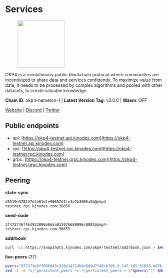 # Services

<figure><img src="https://raw.githubusercontent.com/kj89/testnet_manuals/main/pingpub/logos/okp4.png" width="150" alt=""><figcaption></figcaption></figure>

OKP4 is a revolutionary public blockchain protocol where communities are incentivized to  share data and services confidently. To maximize value from data, it needs to be processed  by complex algorithms and pooled with other datasets, to create valuable knowledge.

**Chain ID**: okp4-nemeton-1 | **Latest Version Tag**: v3.0.0 | **Wasm**: OFF

[Website](https://okp4.network) | [Discord](https://discord.gg/okp4) | [Twitter](https://twitter.com/OKP4_Protocol)


## Public endpoints

* api: [https://okp4-testnet.api.kjnodes.com](https://okp4-testnet.api.kjnodes.com)
* rpc: [https://okp4-testnet.rpc.kjnodes.com](https://okp4-testnet.rpc.kjnodes.com)
* grpc: [https://okp4-testnet.grpc.kjnodes.com](https://okp4-testnet.grpc.kjnodes.com)

## Peering

**state-sync**

```text
d5519e378247dfb61dfe90652d1fe3e2b3005a5b@okp4-testnet.rpc.kjnodes.com:36656
```

**seed-node**

```text
3f472746f46493309650e5a033076689996c8881@okp4-testnet.rpc.kjnodes.com:36659
```

**addrbook**
```bash
curl -Ls https://snapshots.kjnodes.com/okp4-testnet/addrbook.json > $HOME/.okp4d/config/addrbook.json
```

**live-peers** (37)
```bash
peers="977373e6ff096d43c928e14724b8c6d9d7f48cb7@5.9.147.185:51656,e676fad27d970abede25b0469676b05ea83e5f04@144.168.47.230:36656,66a75c374c274733bfa3050277cdb43db3fcee56@147.182.229.52:26656,8a7605d8ae4338de5b7a0d5c70244ce05e377630@85.10.200.221:26656,269d246537499d05698c183497c4263e899036a4@65.108.9.164:35656,d1a0ff9bd7ea1ebd06bc7158f3523f5e557328be@163.172.131.169:26656,0a961bdf4e0c23a2984d67f8d7bf7cfa85daa4e5@135.181.158.205:26656,8af258bbe73f4c66127a7b3e8b1ec23fde2950a6@65.108.192.123:19656,99f6675049e22a0216af0e2447e7a4c5021874cd@142.132.132.200:28656,84eaaf4a1149f1925afe7027eef64f2560ada09b@75.119.159.226:36656,8cdeb85dada114c959c36bb59ce258c65ae3a09c@88.198.242.163:36656,b0b56d944cf1cc569a1e77e0923e075bad94d755@141.95.145.41:28656,5c2a752c9b1952dbed075c56c600c3a79b58c395@95.214.55.232:26996,854cc8b83a48ba4394c1940b57d0f42ec013e033@38.242.251.204:26656,cc8bc81fea49a6a412992bb3e2c3f211d9e675c8@88.99.161.162:21656,2bfd405e8f0f176428e2127f98b5ec53164ae1f0@142.132.149.118:26656,be9841ace1d71a4c7681918ee39f5e00d8e96a82@213.239.216.252:36656,f17338ec41b1b68b07063984feb407d9038cf78b@65.108.142.47:26616,9c462b1c0ba63115bd70c3bd4f2935fcb93721d0@65.21.170.3:42656,9d1482bc31fb4578a5c7f7f65c4e0aaf2dfc2336@213.239.215.77:36656,ba469aac96159dbb49844406423180618d267007@65.108.120.21:26113,23e895e7d650f43e1f53522165607b71685f8cfa@65.108.75.107:26656,034c2fbca12a8ced548d3225bcd21bdf1216a1b3@65.109.49.163:11203,74349a1cb9479b291866debe2042de8a2e88b850@65.108.233.109:17656,d4305fcb7b20dc96481a6ae6ae84f281f3413a4e@65.109.37.58:13656,44c4ad482cf8f1d9e7e18968da78bd0349fe853e@5.78.54.193:26656,a490691c2a423573cb93bc23b13967ed9db0e3ff@146.190.44.218:26656,307fb25cd6998d0d5bd1d947571f6043c6bb4069@65.109.31.114:2280,cb6ae22e1e89d029c55f2cb400b0caa19cbe5523@142.93.156.231:26603,82bb185819e5cf2bb6a9896447672efca27f28cb@65.109.15.202:26656,395848f060440388d4d6d2e8902b9851426c3ec0@51.159.153.211:26656,1f4fa23210cc1d086a928a3c6de7c24f6c8f17ba@202.61.226.120:16656,24fbac02738005cfa9d8263d01dc7cc113d6b708@162.248.225.244:26656,473369a53bfa8a0ac4af5a191407b30bc82e83be@74.208.94.42:14656,ebc272824924ea1a27ea3183dd0b9ba713494f83@95.214.55.198:26996,ade4d8bc8cbe014af6ebdf3cb7b1e9ad36f412c0@176.9.82.221:17656,9755cab2585a2794453a5b396ef13b893393366f@65.108.212.224:46673"
sed -i -e "s|^persistent_peers *=.*|persistent_peers = \"$peers\"|" $HOME/.okp4d/config/config.toml
```
